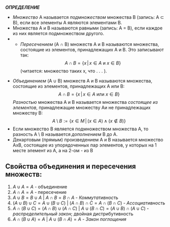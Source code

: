 ***ОПРЕДЕЛЕНИЕ***
-  *Множество* A называется *подмножеством* множества B 
  (запись: A ⊂ B), если все элементы A являются элементами B.
  - Множества A и B называются равными (запись: A = B), если каждое из них является подмножеством другого.
  - - *Пересечением* (A ∩ B) множеств A и B называются множества, состоящие из элементов, принадлежащих  A и B. Это записывают так:
  $$A \cap B = \{ x \, | \, x \in A \text{ и } x \in B \}
$$
(читается: множество таких x, что . . . ).
* *Объединением* (A ∪ B) множеств A и B называются множества, состоящие из элементов, принадлежащих  A или B:
$$A \cap B = \{ x \, | \, x \in A \text{ или } x \in B \}$$
*Разностью* множества A и B называется множества *состоящее из элементов*, принадлежащие множеству Aи не принадлежащих множеству B:
$$A \setminus B := \{ x \in M \,|\, (x \in A) \land (x \notin B) \}$$
* Если множество B является подмножеством множества A, то  разность A \\ B называется *дополнением* B до A.
* Декартовым (прямым) произведением А и В называется множество АхВ, состоящее из упорядоченных пар элементов, у которых на 1 месте элемент из А, а на 2-ом - из В

## Свойства объединения и пересечения множеств:
1) $A \cup A = A$ - объединение
2) $A \cap A = A$ - пересечение
3) $A \cup B = B \cup A$ | $A \cap B = B \cap A$ - *Коммутативность*
4) $(A \cup B) \cup C = A \cup (B \cup C)$ | $(A \cap B) \cap C = A \cap (B \cap C)$ - *Ассоциативность*
5) $A \cap ( B \cup C) = (A \cap B) \cup (A \cap C)$ | $A \cup (B \cap C) = (A \cup B) \cap (A \cup C)$ - *распределительный закон*; двойная дистрибутивность
6) $A \cap (B \cup A) = A$ | $A \cup (B \cap A) = A$ - *Закон поглощения*